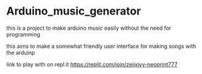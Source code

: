 # Arduino_music_generator
this is a project to make arduino music easily without the need for programming

this aims to make a somewhat friendly user interface for making songs with the arduinp

link to play with on repl.it 
https://replit.com/join/zeijxivy-neoprint777

